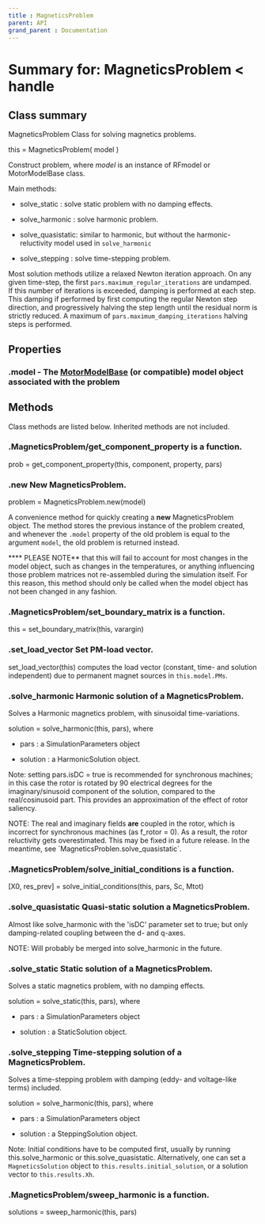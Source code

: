 ```yaml
---
title : MagneticsProblem
parent: API
grand_parent : Documentation
---
```

# Summary for: **MagneticsProblem**  < handle

## Class summary

MagneticsProblem Class for solving magnetics problems.

this = MagneticsProblem( model )

Construct problem, where *model*  is an instance of RFmodel or
MotorModelBase class.

Main methods:

* solve_static : solve static problem with no damping effects.

* solve_harmonic : solve harmonic problem.

* solve_quasistatic: similar to harmonic, but without the harmonic-reluctivity model used in `solve_harmonic`

* solve_stepping : solve time-stepping problem.

Most solution methods utilize a relaxed Newton iteration approach. On any given time-step, the first
`pars.maximum_regular_iterations` are undamped. If this number of iterations is exceeded, damping is performed at each step.
This damping if performed by first computing the regular Newton step direction, and progressively halving the step length
until the residual norm is strictly reduced. A maximum of `pars.maximum_damping_iterations` halving steps is performed.

## Properties

### .**model** - The [MotorModelBase](MotorModelBase.html) (or compatible) model object associated with the problem


## Methods

Class methods are listed below. Inherited methods are not included.

### .MagneticsProblem/**get_component_property** is a function.
prob = get_component_property(this, component, property, pars)

### .**new** New MagneticsProblem.

problem = MagneticsProblem.new(model)

A convenience method for quickly creating a **new** MagneticsProblem object.
The method stores the previous instance of the problem created, and
whenever the `.model` property of the old problem is equal to the
argument `model`, the old problem is returned instead.

**** PLEASE NOTE** that this will fail to account for most changes in the
model object, such as changes in the temperatures, or anything
influencing those problem matrices not re-assembled during the simulation
itself. For this reason, this method should only be called when the model
object has not been changed in any fashion.

### .MagneticsProblem/**set_boundary_matrix** is a function.
this = set_boundary_matrix(this, varargin)

### .**set_load_vector** Set PM-load vector.

set_load_vector(this) computes the load vector (constant, time- and
solution independent) due to permanent magnet sources in
`this.model.PMs`.

### .**solve_harmonic** Harmonic solution of a MagneticsProblem.

Solves a Harmonic magnetics problem, with sinusoidal time-variations.

solution = solve_harmonic(this, pars), where

* pars : a SimulationParameters object

* solution : a HarmonicSolution object.

Note: setting pars.isDC = true is recommended for synchronous machines;
in this case the rotor is rotated by 90 electrical degrees for the
imaginary/sinusoid component of the solution, compared to the
real/cosinusoid part. This provides an approximation of the effect of
rotor saliency.

NOTE: The real and imaginary fields **are**  coupled in the rotor, which is
incorrect for synchronous machines (as f_rotor = 0). As a result, the rotor
reluctivity gets overestimated. This may be fixed in a future release. In
the meantime, see ´MagneticsProblen.solve_quasistatic´.

### .MagneticsProblem/**solve_initial_conditions** is a function.
[X0, res_prev] = solve_initial_conditions(this, pars, Sc, Mtot)

### .**solve_quasistatic** Quasi-static solution a MagneticsProblem.

Almost like solve_harmonic with the 'isDC' parameter set to true; but
only damping-related coupling between the d- and q-axes.

NOTE: Will probably be merged into solve_harmonic in the future.

### .**solve_static** Static solution of a MagneticsProblem.

Solves a static magnetics problem, with no damping effects.

solution = solve_static(this, pars), where

* pars : a SimulationParameters object

* solution : a StaticSolution object.

### .**solve_stepping** Time-stepping solution of a MagneticsProblem.

Solves a time-stepping problem with damping (eddy- and voltage-like
terms) included.

solution = solve_harmonic(this, pars), where

* pars : a SimulationParameters object

* solution : a SteppingSolution object.

Note: Initial conditions have to be computed first, usually by running
this.solve_harmonic or this.solve_quasistatic. Alternatively, one can set
a `MagneticsSolution` object to `this.results.initial_solution`, or a
solution vector to `this.results.Xh`.

### .MagneticsProblem/**sweep_harmonic** is a function.
solutions = sweep_harmonic(this, pars)


